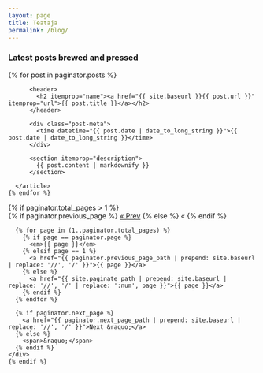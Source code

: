 ```yaml
---
layout: page
title: Teataja
permalink: /blog/
---
```


<h3>Latest posts brewed and pressed</h3>


  <div>
    {% for post in paginator.posts %}
      <article itemscope itemtype="http://schema.org/BlogPosting" role="article">

          <header>
            <h2 itemprop="name"><a href="{{ site.baseurl }}{{ post.url }}" itemprop="url">{{ post.title }}</a></h2>
          </header>

          <div class="post-meta">
            <time datetime="{{ post.date | date_to_long_string }}">{{ post.date | date_to_long_string }}</time>
          </div>

          <section itemprop="description">
            {{ post.content | markdownify }}
          </section>

      </article>
    {% endfor %}
  </div>

  <nav role="navigation">
    {% if paginator.total_pages > 1 %}
    <div class="pagination">
      {% if paginator.previous_page %}
        <a href="{{ paginator.previous_page_path | prepend: site.baseurl | replace: '//', '/' }}">&laquo; Prev</a>
      {% else %}
        <span>&laquo;</span>
      {% endif %}

      {% for page in (1..paginator.total_pages) %}
        {% if page == paginator.page %}
          <em>{{ page }}</em>
        {% elsif page == 1 %}
          <a href="{{ paginator.previous_page_path | prepend: site.baseurl | replace: '//', '/' }}">{{ page }}</a>
        {% else %}
          <a href="{{ site.paginate_path | prepend: site.baseurl | replace: '//', '/' | replace: ':num', page }}">{{ page }}</a>
        {% endif %}
      {% endfor %}

      {% if paginator.next_page %}
        <a href="{{ paginator.next_page_path | prepend: site.baseurl | replace: '//', '/' }}">Next &raquo;</a>
      {% else %}
        <span>&raquo;</span>
      {% endif %}
    </div>
    {% endif %}
  </nav>